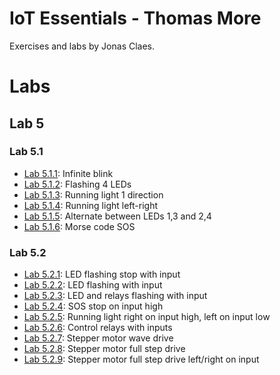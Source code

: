 # IoT Essentials - Thomas More
Exercises and labs by Jonas Claes.

# Labs
## Lab 5
### Lab 5.1
- [Lab 5.1.1](/labs/5/1/practice_1.py): Infinite blink
- [Lab 5.1.2](/labs/5/1/practice_2.py): Flashing 4 LEDs
- [Lab 5.1.3](/labs/5/1/practice_3.py): Running light 1 direction
- [Lab 5.1.4](/labs/5/1/practice_4.py): Running light left-right
- [Lab 5.1.5](/labs/5/1/practice_5.py): Alternate between LEDs 1,3 and 2,4
- [Lab 5.1.6](/labs/5/1/practice_6.py): Morse code SOS

### Lab 5.2
- [Lab 5.2.1](/labs/5/2/practice_1.py): LED flashing stop with input
- [Lab 5.2.2](/labs/5/2/practice_2.py): LED flashing with input
- [Lab 5.2.3](/labs/5/2/practice_3.py): LED and relays flashing with input
- [Lab 5.2.4](/labs/5/2/practice_4.py): SOS stop on input high
- [Lab 5.2.5](/labs/5/2/practice_5.py):
  Running light right on input high, left on input low
- [Lab 5.2.6](/labs/5/2/practice_6.py): Control relays with inputs
- [Lab 5.2.7](/labs/5/2/practice_7.py): Stepper motor wave drive
- [Lab 5.2.8](/labs/5/2/practice_8.py): Stepper motor full step drive
- [Lab 5.2.9](/labs/5/2/practice_9.py):
  Stepper motor full step drive left/right on input
